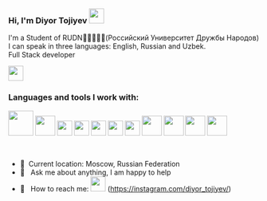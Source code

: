 ### Hi, I'm Diyor Tojiyev <img src="https://media.giphy.com/media/hvRJCLFzcasrR4ia7z/giphy.gif" width="30px">
 
 I'm a Student of RUDN📖👨‍💻👨‍🎓(Российский Университет Дружбы Народов)<br/>
 I can speak in three languages: English, Russian and Uzbek. <br/>
Full Stack developer

<a href="https://t.me/DiyorTojiyev">
<img src="https://upload.wikimedia.org/wikipedia/commons/thumb/8/82/Telegram_logo.svg/640px-Telegram_logo.svg.png" width="30px">
</a> 
<br />

### Languages and tools I work with:
<code><img src="https://upload.wikimedia.org/wikipedia/commons/thumb/2/27/PHP-logo.svg/2560px-PHP-logo.svg.png" width="50px"></code>
<code><img src="https://logowik.com/content/uploads/images/3799-javascript.jpg" width="40px"></code>
<code><img src="https://www.freepnglogos.com/uploads/logo-mysql-png/logo-mysql-mysql-logo-png-images-are-download-crazypng-21.png" width="30px"></code>
<code><img src="https://upload.wikimedia.org/wikipedia/commons/thumb/6/61/HTML5_logo_and_wordmark.svg/1024px-HTML5_logo_and_wordmark.svg.png" width="30px"></code>
<code><img src="https://upload.wikimedia.org/wikipedia/commons/thumb/d/d5/CSS3_logo_and_wordmark.svg/1200px-CSS3_logo_and_wordmark.svg.png" width="30px"></code>
<code><img src="https://commons.bmstu.wiki/images/b/b8/Bootstrap.png" width="30px"></code>
<code><img src="https://symfony.com/logos/symfony_black_03.png" width="30px"></code>
<code><img src="https://api-platform.com/logo.png" height="40px"></code>
<code><img src="https://d2jq2hx2dbkw6t.cloudfront.net/182/vuejs-logo.jpg" width="40px"></code>
<code><img src="https://upload.wikimedia.org/wikipedia/commons/thumb/e/e0/Git-logo.svg/1280px-Git-logo.svg.png" width="40px"></code>
<code><img src="https://www.freepnglogos.com/uploads/linux-png/difference-between-linux-and-window-operating-system-3.png" width="40px"></code>

<br/>

- 📍&nbsp; Current location:  Moscow, Russian Federation
-  📝 &nbsp; Ask me about anything, I am happy to help 
- 📩 &nbsp; How to reach me: <img src="https://thumbs.dreamstime.com/b/%D0%BB%D0%BE%D0%B3%D0%BE%D1%82%D0%B8%D0%BF-instagram-%D0%BD%D0%BE%D0%B2%D1%8B%D0%B9-128373493.jpg" width="30px"> (https://instagram.com/diyor_tojiyev/)
